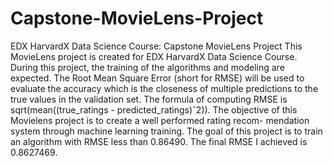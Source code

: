 # Capstone-MovieLens-Project
EDX HarvardX Data Science Course:  Capstone MovieLens Project 
This MovieLens project is created for EDX HarvardX Data Science Course. During this project, the training of the algorithms and modeling are expected. The Root Mean Square Error (short for RMSE) will be used to evaluate the accuracy which is the closeness of multiple predictions to the true values in the validation set. The formula of computing RMSE is sqrt(mean((true_ratings - predicted_ratings)ˆ2)). The objective of this Movielens project is to create a well performed rating recom- mendation system through machine learning training. The goal of this project is to train an algorithm with RMSE less than 0.86490. The final RMSE I achieved is 0.8627469.
